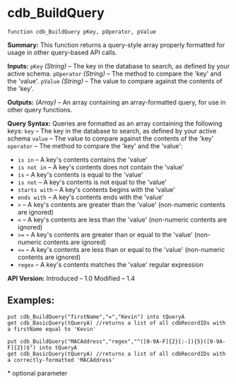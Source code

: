 cdb_BuildQuery
===
`function cdb_BuildQuery pKey, pOperator, pValue`

**Summary:**
This function returns a query-style array properly formatted for usage in other query-based API calls.

**Inputs:**
 `pKey` *(String)* – The key in the database to search, as defined by your active schema.
 `pOperator` *(String)* – The method to compare the 'key' and the 'value'.
 `pValue` *(String)* – The value to compare against the contents of the 'key'.

**Outputs:**
*(Array)* – An array containing an array-formatted query, for use in other query functions.

**Query Syntax:**
Queries are formatted as an array containing the following keys:
`key` – The key in the database to search, as defined by your active schema
`value` – The value to compare against the contents of the 'key'
`operator` – The method to compare the 'key' and the 'value':
* `is in` – A key's contents contains the 'value'
* `is not in` – A key's contents does not contain the 'value'
* `is` – A key's contents is equal to the 'value'
* `is not` – A key's contents is not equal to the 'value'
* `starts with` – A key's contents begins with the 'value'
* `ends with` – A key's contents ends with the 'value'
* `>` – A key's contents are greater than the 'value' (non-numeric contents are ignored)
* `<` – A key's contents are less than the 'value' (non-numeric contents are ignored)
* `>=` – A key's contents are greater than or equal to the 'value' (non-numeric contents are ignored)
* `<=` – A key's contents are less than or equal to the 'value' (non-numeric contents are ignored)
* `regex` – A key's contents matches the 'value' regular expression

**API Version:**
Introduced – 1.0
Modified – 1.4

**Examples:**
---
```
put cdb_BuildQuery("firstName","=","Kevin") into tQueryA
get cdb_BasicQuery(tQueryA) //returns a list of all cdbRecordIDs with a firstName equal to 'Kevin'
```

```
put cdb_BuildQuery("MACAddress","regex","^([0-9A-F]{2}[:-]){5}([0-9A-F]{2})$") into tQueryA
get cdb_BasicQuery(tQueryA) //returns a list of all cdbRecordIDs with a correctly-formatted 'MACAddress'
```

\* optional parameter